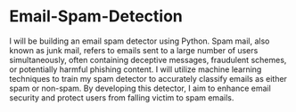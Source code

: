 # Email-Spam-Detection
I will be building an email spam detector using Python. Spam mail, also known as junk mail, refers to emails sent to a large number of users simultaneously, often containing deceptive messages, fraudulent schemes, or potentially harmful phishing content. I will utilize machine learning techniques to train my spam detector to accurately classify emails as either spam or non-spam. By developing this detector, I aim to enhance email security and protect users from falling victim to spam emails.
